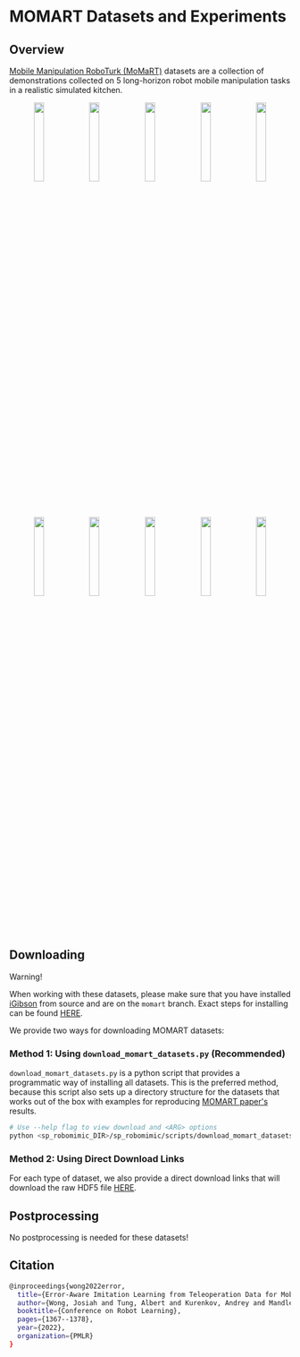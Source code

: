 # MOMART Datasets and Experiments

## Overview
[Mobile Manipulation RoboTurk (MoMaRT)](https://sites.google.com/view/il-for-mm/home) datasets are a collection of demonstrations collected on 5 long-horizon robot mobile manipulation tasks in a realistic simulated kitchen.

<p align="center">
  <img width="19.0%" src="../images/momart_table_setup_from_dishwasher_overview.png">
  <img width="19.0%" src="../images/momart_table_setup_from_dresser_overview.png">
  <img width="19.0%" src="../images/momart_table_cleanup_to_dishwasher_overview.png">
  <img width="19.0%" src="../images/momart_table_cleanup_to_sink_overview.png">
  <img width="19.0%" src="../images/momart_unload_dishwasher_to_dresser_overview.png">
  <img width="19.0%" src="../images/momart_bowl_in_sink.png">
  <img width="19.0%" src="../images/momart_dump_trash.png">
  <img width="19.0%" src="../images/momart_grab_bowl.png">
  <img width="19.0%" src="../images/momart_open_dishwasher.png">
  <img width="19.0%" src="../images/momart_open_dresser.png">
 </p>

## Downloading


<div class="admonition warning">
<p class="admonition-title">Warning!</p>

When working with these datasets, please make sure that you have installed [iGibson](http://svl.stanford.edu/igibson/) from source and are on the `momart` branch. Exact steps for installing can be found [HERE](https://sites.google.com/view/il-for-mm/datasets#h.qw0vufk0hknk).

</div>

We provide two ways for downloading MOMART datasets:

### Method 1: Using `download_momart_datasets.py` (Recommended)
`download_momart_datasets.py` is a python script that provides a programmatic way of installing all datasets. This is the preferred method, because this script also sets up a directory structure for the datasets that works out of the box with examples for reproducing [MOMART paper's](https://arxiv.org/abs/2112.05251) results.

```sh
# Use --help flag to view download and <ARG> options
python <sp_robomimic_DIR>/sp_robomimic/scripts/download_momart_datasets.py <ARGS> 
```

### Method 2: Using Direct Download Links

For each type of dataset, we also provide a direct download links that will download the raw HDF5 file [HERE](https://sites.google.com/view/il-for-mm/datasets#h.ko0ilbky4y5u).

## Postprocessing

No postprocessing is needed for these datasets!

## Citation
```sh
@inproceedings{wong2022error,
  title={Error-Aware Imitation Learning from Teleoperation Data for Mobile Manipulation},
  author={Wong, Josiah and Tung, Albert and Kurenkov, Andrey and Mandlekar, Ajay and Fei-Fei, Li and Savarese, Silvio and Mart{\'\i}n-Mart{\'\i}n, Roberto},
  booktitle={Conference on Robot Learning},
  pages={1367--1378},
  year={2022},
  organization={PMLR}
}
```